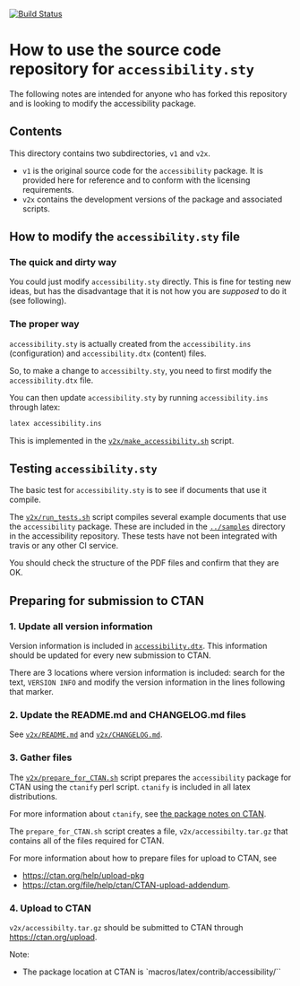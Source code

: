 [![Build Status](https://travis-ci.org/AndyClifton/accessibility.svg?branch=master)](https://travis-ci.org/AndyClifton/accessibility)

# How to use the source code repository for `accessibility.sty`

The following notes are intended for anyone who has forked this repository and is looking to modify the accessibility package.

## Contents
This directory contains two subdirectories, `v1` and `v2x`.

- `v1` is the original source code for the `accessibility` package. It is provided here for reference and to conform with the licensing requirements.
- `v2x` contains the development versions of the package and associated scripts.

## How to modify the `accessibility.sty` file
### The quick and dirty way
You could just modify `accessibility.sty` directly. This is fine for testing new ideas, but has the disadvantage that it is not how you are _supposed_ to do it (see following).

### The proper way
`accessibility.sty` is actually created from the `accessibility.ins` (configuration) and `accessibility.dtx` (content) files.

So, to make a change to `accessibilty.sty`, you need to first modify the `accessibility.dtx` file.

You can then update `accessibility.sty` by running `accessibility.ins` through latex:

```bash
latex accessibility.ins
```

This is implemented in the [`v2x/make_accessibility.sh`](v2x/make_accessibility.sh) script.

## Testing `accessibility.sty`
The basic test for `accessibility.sty` is to see if documents that use it compile.

The [`v2x/run_tests.sh`](v2x/run_tests.sh) script compiles several example documents that use the `accessibility` package. These are included in the [`../samples`](../samples) directory in the accessibility repository. These tests have not been integrated with travis or any other CI service.

You should check the structure of the PDF files and confirm that they are OK.

## Preparing for submission to CTAN
### 1. Update all version information
Version information is included in [`accessibility.dtx`](v2x/accessibility.dtx). This information should be updated for every new submission to CTAN.

There are 3 locations where version information is included: search for the text, `VERSION INFO` and modify the version information in the lines following that marker.

### 2. Update the README.md and CHANGELOG.md files
See [`v2x/README.md`](v2x/README.md) and [`v2x/CHANGELOG.md`](v2x/CHANGELOG.md).

### 3. Gather files
The [`v2x/prepare_for_CTAN.sh`](v2x/prepare_for_CTAN.sh) script prepares the `accessibility` package for CTAN using the `ctanify` perl script. `ctanify` is included in all latex distributions.

For more information about `ctanify`, see [the package notes on CTAN](http://ftp.fau.de/ctan/support/ctanify/ctanify.pdf).

The `prepare_for_CTAN.sh` script creates a file, `v2x/accessibilty.tar.gz` that contains all of the files required for CTAN.

For more information about how to prepare files for upload to CTAN, see
- https://ctan.org/help/upload-pkg
- https://ctan.org/file/help/ctan/CTAN-upload-addendum.

### 4. Upload to CTAN
`v2x/accessibilty.tar.gz` should be submitted to CTAN through https://ctan.org/upload.

Note:
- The package location at CTAN is `macros/latex/contrib/accessibility/``
